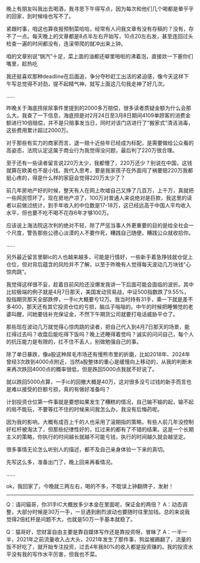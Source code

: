 晚上有朋友叫我出去喝酒，我寻思下午得写点，因为每次和他们几个喝都是晕乎乎的回家，到时候啥也写不了。

紧跟时事，咱这也算夜报预制菜哈哈，经常有人问我文章有没有存稿的？没有，存不了一点。每天晚上的文章都是8点半左右开始写，10点20左右发，甚至连回过头检查一遍的时间都没有，连滚带爬的就冲出来上钟。

咱的文章别说“锅汽”十足，菜上面的油都还噼里啪啦的沸着泡，直接欻一下塞你们嘴里，趁热吃

我还挺喜欢那种deadline在后面追，争分夺秒赶工出活的紧迫感，像今天这样下午写总觉得不对劲，提不起精气神，就写上面这几句我走神了好几次。

……

昨晚关于海底捞尿尿事件里提到的2000多万赔偿，很多读者质疑金额为什么会那么大。我查了一下信息，海底捞是对2月24日至3月8日期间4109单顾客的消费金额进行10倍赔偿，并不是只赔事发当日，同时对该门店进行了“搬家式”清洁消毒，这些费用累计超过2000万。

对于那些有实力的商家而言，退一赔十近些年已经成为标配，是需要做给公众看的高姿态，法院认定这属于商业行为我觉得没问题，最后判了220万很合理。

至于还有一些读者留言说220万太少，我都懵了，220万还少？别说在中国，这钱就算在欧美也不是小钱。我代入思考，要是我家孩子在外面闯了祸要赔220万我都挺心疼的，得是什么样的家庭会觉得220万太少了？

前几年房地产好的时候，整天有人在网上吹嘘自己又挣了几百万，上千万，真就把一些网民惯坏了。现在房地产凉了，100万对普通人来说绝对是巨款，我这里的读者以前做过统计，到手年收入的中位数是17-18万，这已经远高于中国人平均收入水平，但也要不吃不喝不花存6年才够100万。

应该说上海法院这次判的绝对不轻，除了严惩当事人外更重要的目的是给全社会一个尺度，警告那些公德心淡漠的人不要作死，糟践自己随便，糟践公众就收拾你。

……

另外最近留言里聊ic的人也越来越多，可能是行情好，一些新手着急挣钱就仓促上仓位，但对背后蕴含的风险并不了解，以至于昨晚有人觉得每天波动几万块钱“心惊肉跳”。

我觉得这样很不妥，趁着目前风险还没爆发我讲一下后面可能会面临的波折。其中比较极端的例子就是4月7日那天，美国发动贸易战，中证500指数跌了9.55%，股指期货那天全部跌停，一手ic大概要亏12万。我当时持有31手，乘一下就是差不多400，那天还有其它投资仓位的亏损，脑瓜子嗡嗡的。中午的时候把睡懒觉的老婆叫醒，问她要钱补充保证金，不然下午期货公司就要打电话威胁平仓了。

那些现在波动几万就觉得心惊肉跳的读者，把自己代入到4月7日那天的场景，能扛得过去吗？收盘后能吃得下饭吗？晚上还睡得着觉吗？诚实的问问自己，每个人的抗压能力是有限的，扛不住不丢人，别做勉强自己的事。

除了单日暴跌，像a股这种屌毛市场还有慢熊市里的折磨，比如2018年、2024年曾经3次跌到4000点附近，当然a股整体的重心是缓慢向上移动的，从我的判断未来再次跌回4000点的概率很低，但是跌回5000点我就不好说了。

就以跌回5000点算，一手ic的回撤大概是40万，这对很多没亏过钱的新手而言也是难以接受的巨额亏损，真的有做好准备吗？

计划投资仓位第一件事就是要想如果发生了糟糕的情况，自己输不输的起，输不起的局不能玩，不要等扛不住的时候来问我怎么办，我没有后悔药呢。

因为我的影响，大概有成百上千的人也采用了滚期指的策略，有些人前几年没控制好杠杆被淘汰了，但那些纪律性好的，扛过来的都有了不错的结果。这是一个长期主义的策略，你执行的时间越长就越不可能亏钱，执行的时间越久就会越坚定。

很多事情无论怎么听别人的描述，都不及自己亲身体验一下来的真切。

先写这么多，准备出门了，晚上回来再看情况。

……


ok，我回家了，今晚就三两左右，喝的不多，不耽误上钟翻牌子，发射！

----------
Q：请问猫哥，你31手IC大概放多少本金在里面呢，保证金的两倍？
A：动态调整，大部分时候是30万一手，一旦遇到剧烈波动也要随时往里加钱。总的来说我觉得2倍杠杆是问题不大，也就是50万一手基本就稳了。

Q：猫哥好，您财富自由主要是靠自媒体写作还是靠投资呀，冒昧了
A：一半一半，2021年之前流量收入占大头，2021年发生了那件事，狗盆被踢翻了，流量的饭不好吃了，就开始专注投资，过去4年我80%的收入都是投资赚的。我的投资水平没有我的写作水平厉害，但我也不菜。

